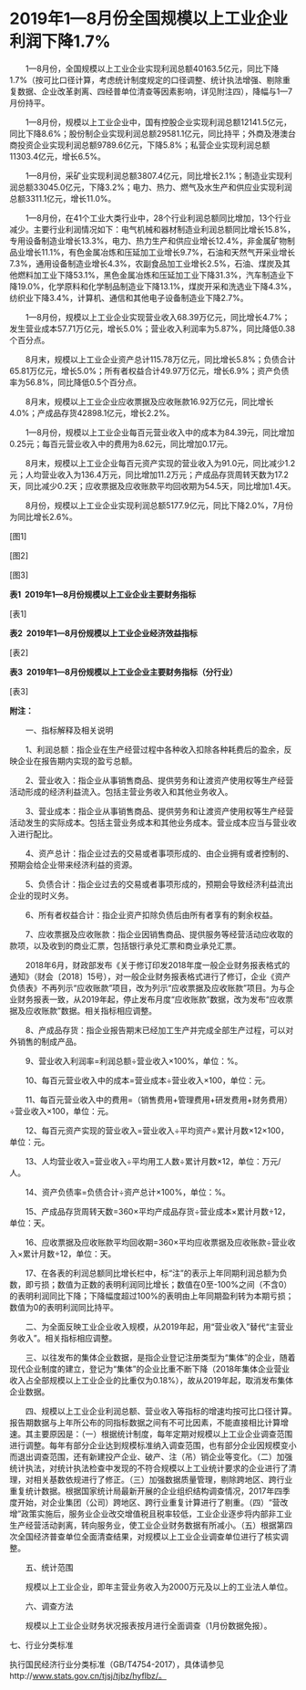 # 2019年1—8月份全国规模以上工业企业利润下降1.7%

　　1—8月份，全国规模以上工业企业实现利润总额40163.5亿元，同比下降1.7%（按可比口径计算，考虑统计制度规定的口径调整、统计执法增强、剔除重复数据、企业改革剥离、四经普单位清查等因素影响，详见附注四），降幅与1—7月份持平。

　　1—8月份，规模以上工业企业中，国有控股企业实现利润总额12141.5亿元，同比下降8.6%；股份制企业实现利润总额29581.1亿元，同比持平；外商及港澳台商投资企业实现利润总额9789.6亿元，下降5.8%；私营企业实现利润总额11303.4亿元，增长6.5%。

　　1—8月份，采矿业实现利润总额3807.4亿元，同比增长2.1%；制造业实现利润总额33045.0亿元，下降3.2%；电力、热力、燃气及水生产和供应业实现利润总额3311.1亿元，增长11.0%。

　　1—8月份，在41个工业大类行业中，28个行业利润总额同比增加，13个行业减少。主要行业利润情况如下：电气机械和器材制造业利润总额同比增长15.8%，专用设备制造业增长13.3%，电力、热力生产和供应业增长12.4%，非金属矿物制品业增长11.1%，有色金属冶炼和压延加工业增长9.7%，石油和天然气开采业增长7.3%，通用设备制造业增长4.3%，农副食品加工业增长2.5%，石油、煤炭及其他燃料加工业下降53.1%，黑色金属冶炼和压延加工业下降31.3%，汽车制造业下降19.0%，化学原料和化学制品制造业下降13.1%，煤炭开采和洗选业下降4.3%，纺织业下降3.4%，计算机、通信和其他电子设备制造业下降2.7%。

　　1—8月份，规模以上工业企业实现营业收入68.39万亿元，同比增长4.7%；发生营业成本57.71万亿元，增长5.0%；营业收入利润率为5.87%，同比降低0.38个百分点。

　　8月末，规模以上工业企业资产总计115.78万亿元，同比增长5.8%；负债合计65.81万亿元，增长5.0%；所有者权益合计49.97万亿元，增长6.9%；资产负债率为56.8%，同比降低0.5个百分点。

　　8月末，规模以上工业企业应收票据及应收账款16.92万亿元，同比增长4.0%；产成品存货42898.1亿元，增长2.2%。

　　1—8月份，规模以上工业企业每百元营业收入中的成本为84.39元，同比增加0.25元；每百元营业收入中的费用为8.62元，同比增加0.17元。

　　8月末，规模以上工业企业每百元资产实现的营业收入为91.0元，同比减少1.2元；人均营业收入为136.4万元，同比增加11.2万元；产成品存货周转天数为17.2天，同比减少0.2天；应收票据及应收账款平均回收期为54.5天，同比增加1.4天。

　　8月份，规模以上工业企业实现利润总额5177.9亿元，同比下降2.0%，7月份为同比增长2.6%。

\[图1\]

\[图2\]

\[图3\]

**表****1  2019****年****1****—****8****月份规模以上工业企业主要财务指标**

\[表1\]

**表****2  2019****年****1****—****8****月份规模以上工业企业经济效益指标**

\[表2\]

**表****3  2019****年****1****—****8****月份规模以上工业企业主要财务指标（分行业）**

\[表3\]

**附注：**

　　一、指标解释及相关说明

　　1、利润总额：指企业在生产经营过程中各种收入扣除各种耗费后的盈余，反映企业在报告期内实现的盈亏总额。

　　2、营业收入：指企业从事销售商品、提供劳务和让渡资产使用权等生产经营活动形成的经济利益流入。包括主营业务收入和其他业务收入。

　　3、营业成本：指企业从事销售商品、提供劳务和让渡资产使用权等生产经营活动发生的实际成本。包括主营业务成本和其他业务成本。营业成本应当与营业收入进行配比。

　　4、资产总计：指企业过去的交易或者事项形成的、由企业拥有或者控制的、预期会给企业带来经济利益的资源。

　　5、负债合计：指企业过去的交易或者事项形成的，预期会导致经济利益流出企业的现时义务。

　　6、所有者权益合计：指企业资产扣除负债后由所有者享有的剩余权益。

　　7、应收票据及应收账款：指企业因销售商品、提供服务等经营活动应收取的款项，以及收到的商业汇票，包括银行承兑汇票和商业承兑汇票。

　　2018年6月，财政部发布《关于修订印发2018年度一般企业财务报表格式的通知》（财会〔2018〕15号），对一般企业财务报表格式进行了修订，企业《资产负债表》不再列示“应收账款”项目，改为列示“应收票据及应收账款”项目。为与企业财务报表一致，从2019年起，停止发布月度“应收账款”数据，改为发布“应收票据及应收账款”数据。相关指标相应调整。

　　8、产成品存货：指企业报告期末已经加工生产并完成全部生产过程，可以对外销售的制成产品。

　　9、营业收入利润率\=利润总额÷营业收入×100%，单位：%。

　　10、每百元营业收入中的成本\=营业成本÷营业收入×100，单位：元。

　　11、每百元营业收入中的费用\=（销售费用+管理费用+研发费用+财务费用）÷营业收入×100，单位：元。

　　12、每百元资产实现的营业收入\=营业收入÷平均资产÷累计月数×12×100，单位：元。

　　13、人均营业收入\=营业收入÷平均用工人数÷累计月数×12，单位：万元/人。

　　14、资产负债率\=负债合计÷资产总计×100%，单位：%。

　　15、产成品存货周转天数\=360×平均产成品存货÷营业成本×累计月数÷12，单位：天。

　　16、应收票据及应收账款平均回收期\=360×平均应收票据及应收账款÷营业收入×累计月数÷12，单位：天。

　　17、在各表的利润总额同比增长栏中，标“注”的表示上年同期利润总额为负数，即亏损；数值为正数的表明利润同比增长；数值在0至\-100%之间（不含0）的表明利润同比下降；下降幅度超过100%的表明由上年同期盈利转为本期亏损；数值为0的表明利润同比持平。

　　二、为全面反映工业企业收入规模，从2019年起，用“营业收入”替代“主营业务收入”。相关指标相应调整。

　　三、以往发布的集体企业数据，是指企业登记注册类型为“集体”的企业，随着现代企业制度的建立，登记为“集体”的企业比重不断下降（2018年集体企业营业收入占全部规模以上工业企业的比重仅为0.18%），故从2019年起，取消发布集体企业数据。

　　四、规模以上工业企业利润总额、营业收入等指标的增速均按可比口径计算。报告期数据与上年所公布的同指标数据之间有不可比因素，不能直接相比计算增速。其主要原因是：（一）根据统计制度，每年定期对规模以上工业企业调查范围进行调整。每年有部分企业达到规模标准纳入调查范围，也有部分企业因规模变小而退出调查范围，还有新建投产企业、破产、注（吊）销企业等变化。（二）加强统计执法，对统计执法检查中发现的不符合规模以上工业统计要求的企业进行了清理，对相关基数依规进行了修正。（三）加强数据质量管理，剔除跨地区、跨行业重复统计数据。根据国家统计局最新开展的企业组织结构调查情况，2017年四季度开始，对企业集团（公司）跨地区、跨行业重复计算进行了剔重。（四）“营改增”政策实施后，服务业企业改交增值税且税率较低，工业企业逐步将内部非工业生产经营活动剥离，转向服务业，使工业企业财务数据有所减小。（五）根据第四次全国经济普查单位全面清查结果，对规模以上工业企业调查单位进行了核实调整。

　　五、统计范围

　　规模以上工业企业，即年主营业务收入为2000万元及以上的工业法人单位。

　　六、调查方法

　　规模以上工业企业财务状况报表按月进行全面调查（1月份数据免报）。

七、行业分类标准

执行国民经济行业分类标准（GB/T4754-2017），具体请参见http://www.stats.gov.cn/tjsj/tjbz/hyflbz/。
